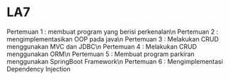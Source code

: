 # LA7
Pertemuan 1 : membuat program yang berisi perkenalan\n
Pertemuan 2 : mengimplementasikan OOP pada java\n
Pertemuan 3 : Melakukan CRUD menggunakan MVC dan JDBC\n
Pertemuan 4 : Melakukan CRUD menggunakan ORM\n
Pertemuan 5 : Membuat program parkiran menggunakan SpringBoot Framework\n
Pertemuan 6 : Mengimplementasi Dependency Injection 